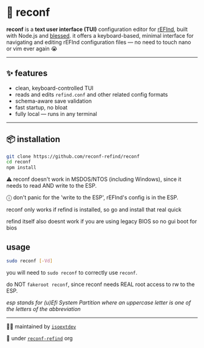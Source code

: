 # 🔧 reconf

**reconf** is a **text user interface (TUI)** configuration editor for [rEFInd](https://www.rodsbooks.com/refind/), built with Node.js and [blessed](https://github.com/chjj/blessed). it offers a keyboard-based, minimal interface for navigating and editing rEFInd configuration files — no need to touch nano or vim ever again 😭

---

## ✨ features

- clean, keyboard-controlled TUI
- reads and edits `refind.conf` and other related config formats
- schema-aware save validation
- fast startup, no bloat
- fully local — runs in any terminal

---

## 📦 installation

```bash
git clone https://github.com/reconf-refind/reconf
cd reconf
npm install
```

⚠️ reconf doesn't work in MSDOS/NTOS (including Windows), since it needs to read AND write to the ESP.

ⓘ  don't panic for the 'write to the ESP', rEFInd's config is in the ESP.

reconf only works if refind is installed, so go and install that real quick

refind itself also doesnt work if you are using legacy BIOS so no gui boot for bios

## usage

```bash
sudo reconf [-Vd]
```

   you will need to `sudo reconf` to correctly use `reconf`.

   do NOT `fakeroot reconf`, since reconf needs REAL root access to rw to the ESP.

*esp stands for (u)Efi System Partition   where an uppercase letter is one of the letters of the abbreviation*

---

🧑‍💻 maintained by [`isoextdev`](https://github.com/isoextdev)

🏢 under [`reconf-refind`](https://github.com/reconf-refind) org
